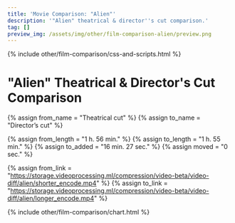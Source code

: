 ```yaml
---
title: 'Movie Comparison: "Alien"'
description: '"Alien" theatrical & director''s cut comparison.'
tag: []
preview_img: /assets/img/other/film-comparison-alien/preview.png
---
```


{% include other/film-comparison/css-and-scripts.html %}

# "Alien" Theatrical & Director's Cut Comparison

{% assign from_name = "Theatrical cut" %}
{% assign to_name = "Director’s cut" %}

{% assign from_length = "1 h. 56 min." %}
{% assign to_length = "1 h. 55 min." %}
{% assign to_added = "16 min. 27 sec." %}
{% assign moved = "0 sec." %}

{% assign from_link = "https://storage.videoprocessing.ml/compression/video-beta/video-diff/alien/shorter_encode.mp4" %}
{% assign to_link = "https://storage.videoprocessing.ml/compression/video-beta/video-diff/alien/longer_encode.mp4" %}

{% include other/film-comparison/chart.html %}

<script>create_charts([3,11317,161,6890,2294,14952,200,624,4188,140,191,160,3440,280,533,609,631,707,821,1845,2051,1160,1816,1601,3684,944,124,11978,28,142,170,540,6369,340,9710,3302,3841,576,2004,2544,6090,2100,2312,22,425,36,2643,1617,358,518,518,73,1111,1614,8042,1,34,305,593,2457,158,5893,55,4084,159,1001,307,665,221,604,634,846,91,9123,3941,1335,423,747,676,2536,406,120,3,40,505,270,549,36,1408,57,276,102,126,8577,14,14,11633,], [4,0,3,0,4,0,4,3,0,3,0,3,0,4,3,0,4,3,0,4,3,0,4,3,0,4,3,0,3,0,4,3,0,3,0,4,3,0,4,3,0,4,3,0,4,3,0,3,0,4,3,0,4,3,0,3,0,4,3,0,3,0,3,0,3,0,4,3,0,4,3,0,3,0,4,3,0,4,3,0,3,0,4,3,0,3,0,3,0,3,0,4,3,0,4,3,0,], [], 23.976, "Theatrical cut", "Director’s cut", "frame(-s)");</script>
